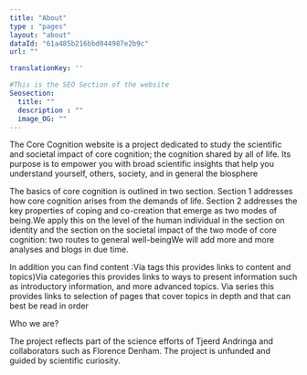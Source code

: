 ```yaml
---
title: "About"
type : "pages"
layout: "about"
dataId: "61a485b216bbd044987e2b9c"
url: ""

translationKey: ''

#This is the SEO Section of the website
Seosection:
  title: ""
  description : ""
  image_OG: ""
---
```


The Core Cognition website is a project dedicated to study the scientific and societal impact of core cognition; the cognition shared by all of life. Its purpose is to empower you with broad scientific insights that help you understand yourself, others, society, and in general the biosphere

The basics of core cognition is outlined in two section. Section 1 addresses how core cognition arises from the demands of life. Section 2 addresses the key properties of coping and co-creation that emerge as two modes of being.We apply this on the level of the human individual in the section on identity and the section on the societal impact of the two mode of core cognition: two routes to general well-beingWe will add more and more analyses and blogs in due time.

In addition you can find content :Via tags this provides links to content and topics)Via categories this provides links to ways to present information such as introductory information, and more advanced topics. Via series this provides links to selection of pages that cover topics in depth and that can best be read in order

Who we are?

The project reflects part of the science efforts of Tjeerd Andringa and collaborators such as Florence Denham. The project is unfunded and guided by scientific curiosity.
